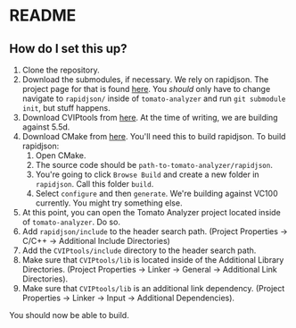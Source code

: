 # README #

## How do I set this up?

1. Clone the repository.
2. Download the submodules, if necessary. We rely on rapidjson. The project page for that is found [here](https://github.com/miloyip/rapidjson). You *should* only have to change navigate to `rapidjson/` inside of `tomato-analyzer` and run `git submodule init`, but stuff happens.
3. Download CVIPtools from [here](http://cviptools.ece.siue.edu/downloads.php). At the time of writing, we are building against 5.5d.
4. Download CMake from [here](http://www.cmake.org/). You'll need this to build rapidjson. To build rapidjson:
    1. Open CMake.
    2. The source code should be `path-to-tomato-analyzer/rapidjson`.
    3. You're going to click `Browse Build` and create a new folder in `rapidjson`. Call this folder `build`. 
    4. Select `configure` and then `generate`. We're building against VC100 currently. You might try something else.
5. At this point, you can open the Tomato Analyzer project located inside of `tomato-analyzer`. Do so.
6. Add `rapidjson/include` to the header search path. (Project Properties -> C/C++ -> Additional Include Directories)
7. Add the `CVIPtools/include` directory to the header search path. 
8. Make sure that `CVIPtools/lib` is located inside of the Additional Library Directories. (Project Properties -> Linker -> General -> Additional Link Directories). 
9. Make sure that `CVIPtools/lib` is an additional link dependency. (Project Properties -> Linker -> Input -> Additional Dependencies). 

You should now be able to build.